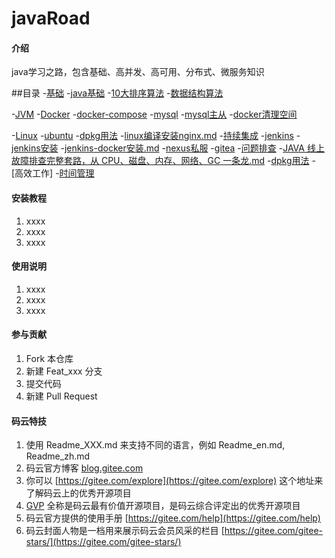 # javaRoad

#### 介绍
java学习之路，包含基础、高并发、高可用、分布式、微服务知识

##目录
-[基础]()
    -[java基础]()
    -[10大排序算法](algorithm算法/10大排序算法.md)
    -[数据结构算法]()
    
-[JVM]()
-[Docker]()
    -[docker-compose]()
        -[mysql](docker/docker-compose/mysql/ReadMe.md)
        -[mysql主从](docker/docker-compose/mysql主从/ReadMe.md)
    -[docker清理空间](docker/docker清理空间.md)
        
-[Linux]()
    -[ubuntu]()
        -[dpkg用法](linux/ubuntu/dpkg.md)
    -[linux编译安装nginx.md](linux/linux编译安装nginx.md) 
-[持续集成](持续集成)
    -[jenkins](持续集成/jenkins)
        -[jenkins安装](持续集成/jenkins/jenkins安装.md)
        -[jenkins-docker安装.md](持续集成/jenkins/jenkins-docker安装.md)
    -[nexus私服](docker/nexus私服/docker-nexus.md)
    -[gitea](持续集成/gitea.md)
-[问题排查](问题排查)
    -[JAVA 线上故障排查完整套路，从 CPU、磁盘、内存、网络、GC 一条龙.md](问题排查/JAVA%20线上故障排查完整套路，从%20CPU、磁盘、内存、网络、GC%20一条龙.md)
        -[dpkg用法](linux/ubuntu/dpkg.md)
-[高效工作]
    -[时间管理](高效工作/时间管理.png)


#### 安装教程

1.  xxxx
2.  xxxx
3.  xxxx

#### 使用说明

1.  xxxx
2.  xxxx
3.  xxxx

#### 参与贡献

1.  Fork 本仓库
2.  新建 Feat_xxx 分支
3.  提交代码
4.  新建 Pull Request


#### 码云特技

1.  使用 Readme\_XXX.md 来支持不同的语言，例如 Readme\_en.md, Readme\_zh.md
2.  码云官方博客 [blog.gitee.com](https://blog.gitee.com)
3.  你可以 [https://gitee.com/explore](https://gitee.com/explore) 这个地址来了解码云上的优秀开源项目
4.  [GVP](https://gitee.com/gvp) 全称是码云最有价值开源项目，是码云综合评定出的优秀开源项目
5.  码云官方提供的使用手册 [https://gitee.com/help](https://gitee.com/help)
6.  码云封面人物是一档用来展示码云会员风采的栏目 [https://gitee.com/gitee-stars/](https://gitee.com/gitee-stars/)

